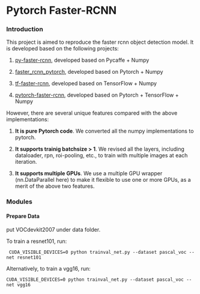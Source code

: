 # Pytorch Faster-RCNN

### Introduction

This project is aimed to reproduce the faster rcnn object detection model. It is developed based on the following projects:

1. [py-faster-rcnn](https://github.com/rbgirshick/py-faster-rcnn), developed based on Pycaffe + Numpy

2. [faster_rcnn_pytorch](https://github.com/longcw/faster_rcnn_pytorch), developed based on Pytorch + Numpy

3. [tf-faster-rcnn](https://github.com/endernewton/tf-faster-rcnn), developed based on TensorFlow + Numpy

4. [pytorch-faster-rcnn](https://github.com/ruotianluo/pytorch-faster-rcnn), developed based on Pytorch + TensorFlow + Numpy

However, there are several unique features compared with the above implementations:

1) **It is pure Pytorch code**. We converted all the numpy implementations to pytorch.

2) **It supports trainig batchsize > 1**. We revised all the layers, including dataloader, rpn, roi-pooling, etc., to train with multiple images at each iteration.

3) **It supports multiple GPUs**. We use a multiple GPU wrapper (nn.DataParallel here) to make it flexible to use one or more GPUs, as a merit of the above two features.

### Modules

#### Prepare Data

put VOCdevkit2007 under data folder. 

To train a resnet101, run:
```
 CUDA_VISIBLE_DEVICES=0 python trainval_net.py --dataset pascal_voc --net resnet101
 ```
Alternatively, to train a vgg16, run:
```
CUDA_VISIBLE_DEVICES=0 python trainval_net.py --dataset pascal_voc --net vgg16
```

